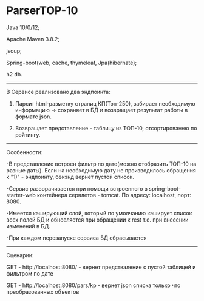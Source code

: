 # ParserTOP-10
Java 10/0/12; 

Apache Maven 3.8.2;

jsoup;

Spring-boot(web, cache, thymeleaf, Jpa(hibernate);

h2 db.

---------------------------------------------------------------------------------------------------------------------------------------------

В Сервисе реализовано два эндпоинта:

1) Парсит html-разметку страниц КП(Топ-250), забирает необходимую информацию -> сохраняет в БД и возвращает результат работы в формате json.

2) Возвращает представление - таблицу из ТОП-10, отсортированню по рэйтингу. 

---------------------------------------------------------------------------------------------------------------------------------------------

Особенности:

-В представление встроен фильтр по дате(можно отобразить ТОП-10 на разные даты). Если на необходимую дату не производилось обращения к "1)" - эндпоинту, бэкэнд вернет пустой список.

-Сервис разворачивается при помощи встроенного в spring-boot-starter-web контейнера сервлетов - tomcat. По  адресу: localhost, порт: 8080. 

-Имеется кэширующий слой, который по умолчанию кэширует список всех полей БД и обновляется при обращении к rest т.е. при внесении изменений в БД.

-При каждом перезапуске сервиса БД сбрасывается

---------------------------------------------------------------------------------------------------------------------------------------------

Сценарии:

GET - http://localhost:8080/ - вернет предстваление с пустой таблицей и фильтром по дате

GET - http://localhost:8080/pars/kp - вернет json списка  только что преобразованных объектов

